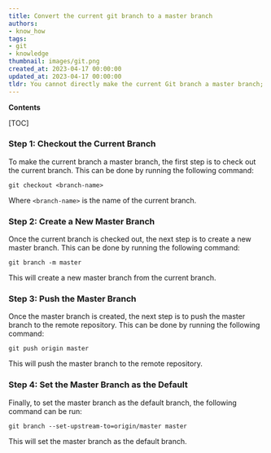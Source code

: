 ```yaml
---
title: Convert the current git branch to a master branch
authors:
- know_how
tags:
- git
- knowledge
thumbnail: images/git.png
created_at: 2023-04-17 00:00:00
updated_at: 2023-04-17 00:00:00
tldr: You cannot directly make the current Git branch a master branch; you must create a new master branch and then merge the current branch into it.
---
```


**Contents**

[TOC]

### Step 1: Checkout the Current Branch

To make the current branch a master branch, the first step is to check out the current branch. This can be done by running the following command:

```git
git checkout <branch-name>
```

Where `<branch-name>` is the name of the current branch.

### Step 2: Create a New Master Branch

Once the current branch is checked out, the next step is to create a new master branch. This can be done by running the following command:

```git
git branch -m master
```

This will create a new master branch from the current branch.

### Step 3: Push the Master Branch

Once the master branch is created, the next step is to push the master branch to the remote repository. This can be done by running the following command:

```git
git push origin master
```

This will push the master branch to the remote repository.

### Step 4: Set the Master Branch as the Default

Finally, to set the master branch as the default branch, the following command can be run:

```git
git branch --set-upstream-to=origin/master master
```

This will set the master branch as the default branch.
